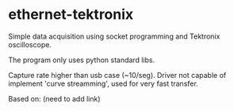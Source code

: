# ethernet-tektronix
Simple data acquisition using socket programming and Tektronix oscilloscope.

The program only uses python standard libs.

Capture rate higher than usb case (~10/seg). Driver not capable of implement 'curve streamming', used for very fast transfer.

Based on: (need to add link)
